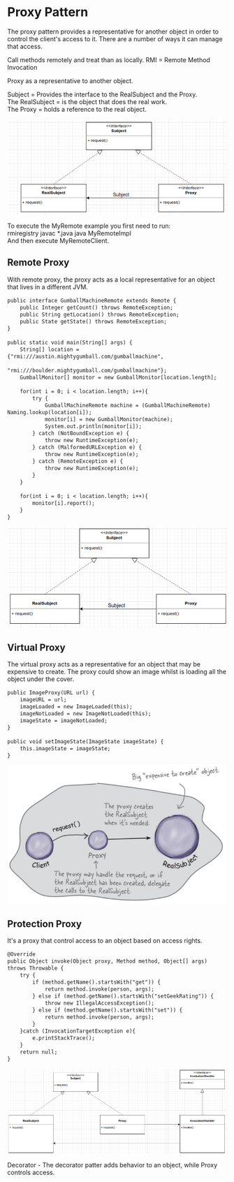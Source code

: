 # Proxy Pattern
The proxy pattern provides a representative for another object in order to control the client's access to it. There are 
a number of ways it can manage that access.  

Call methods remotely and treat than as locally.
RMI = Remote Method Invocation

Proxy as a representative to another object.

Subject = Provides the interface to the RealSubject and the Proxy.  
The RealSubject = is the object that does the real work.  
The Proxy = holds a reference to the real object.

![img.png](src/images/img.png)

To execute the MyRemote example you first need to run:  
rmiregistry
javac *.java
java MyRemoteImpl  
And then execute MyRemoteClient.

## Remote Proxy
With remote proxy, the proxy acts as a local representative for an object that lives in a different JVM.
```
public interface GumballMachineRemote extends Remote {
    public Integer getCount() throws RemoteException;
    public String getLocation() throws RemoteException;
    public State getState() throws RemoteException;
}

public static void main(String[] args) {
    String[] location = {"rmi:///austin.mightygumball.com/gumballmachine",
                         "rmi:///boulder.mightygumball.com/gumballmachine"};
    GumballMonitor[] monitor = new GumballMonitor[location.length];

    for(int i = 0; i < location.length; i++){
        try {
            GumballMachineRemote machine = (GumballMachineRemote) Naming.lookup(location[i]);
            monitor[i] = new GumballMonitor(machine);
            System.out.println(monitor[i]);
        } catch (NotBoundException e) {
            throw new RuntimeException(e);
        } catch (MalformedURLException e) {
            throw new RuntimeException(e);
        } catch (RemoteException e) {
            throw new RuntimeException(e);
        }
    }

    for(int i = 0; i < location.length; i++){
        monitor[i].report();
    }
}
```

![img_1.png](src/images/img_1.png)

## Virtual Proxy
The virtual proxy acts as a representative for an object that may be expensive to create. The proxy could show
an image whilst is loading all the object under the cover.
```
public ImageProxy(URL url) {
    imageURL = url;
    imageLoaded = new ImageLoaded(this);
    imageNotLoaded = new ImageNotLoaded(this);
    imageState = imageNotLoaded;
}

public void setImageState(ImageState imageState) {
    this.imageState = imageState;
}
```


![img_2.png](src/images/img_2.png)

## Protection Proxy
It's a proxy that control access to an object based on access rights.  
```
@Override
public Object invoke(Object proxy, Method method, Object[] args) throws Throwable {
    try {
        if (method.getName().startsWith("get")) {
            return method.invoke(person, args);
        } else if (method.getName().startsWith("setGeekRating")) {
            throw new IllegalAccessException();
        } else if (method.getName().startsWith("set")) {
            return method.invoke(person, args);
        }
    }catch (InvocationTargetException e){
        e.printStackTrace();
    }
    return null;
}
```

![img_3.png](src/images/img_3.png)


Decorator - The decorator patter adds behavior to an object, while Proxy controls access.